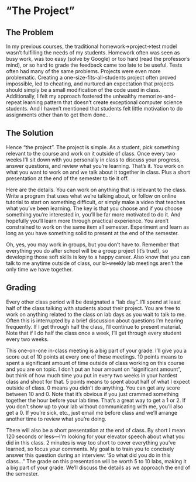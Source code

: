 # “The Project”

## The Problem

In my previous courses, the traditional homework->project->test model wasn’t fulfilling the needs of my students. Homework often was seen as busy work, was too easy (solve by Google) or too hard (read the professor’s mind), or so hard to grade the feedback came too late to be useful. Tests often had many of the same problems. Projects were even more problematic. Creating a one-size-fits-all-students project often proved impossible, led to cheating, and nurtured an expectation that projects should simply be a small modification of the code used in class. Additionally, I felt my approach fostered the unhealthy memorize-and-repeat learning pattern that doesn’t create exceptional computer science students. And I haven’t mentioned that students felt little motivation to do assignments other than to get them done…
## The Solution

Hence “the project”. The project is simple. As a student, pick something relevant to the course and work on it outside of class. Once every two weeks I’ll sit down with you personally in class to discuss your progress, answer questions, and review what you’re learning. That’s it.  You work on what you want to work on and we talk about it together in class. Plus a short presentation at the end of the semester to tie it off.

Here are the details. You can work on anything that is relevant to the class. Write a program that uses what we’re talking about, or follow on online tutorial to start on something difficult, or simply make a video that teaches what you’ve been learning. The key is that you choose and if you choose something you’re interested in, you’ll be far more motivated to do it. And hopefully you’ll learn more through practical experience. You aren’t constrained to work on the same item all semester. Experiment and learn as long as you have something solid to present at the end of the semester.

Oh, yes, you may work in groups, but you don’t have to. Remember that everything you do after school will be a group project (it’s true!), so developing those soft skills is key to a happy career. Also know that you can talk to me anytime outside of class, our bi-weekly lab meetings aren’t the only time we have together.

## Grading

Every other class period will be designated a “lab day”. I’ll spend at least half of the class talking with students about their project. You are free to work on anything related to the class on lab days as you wait to talk to me. Often this is interrupted by a brief discussion about questions I’m hearing frequently. If I get through half the class, I’ll continue to present material. Note that if I do half the class once a week, I’ll get through every student every two weeks.  

This one-on-one in-class meeting is a big part of your grade. I’ll give you a score out of 10 points at every one of these meetings. 10 points means to spent a significant amount of time outside of class working on this course and you are on topic.  I don’t put an hour amount on “significant amount”, but think of how much time you put in every two weeks in your hardest class and shoot for that. 5 points means to spent about half of what I expect outside of class. 0 means you didn’t do anything. You can get any score between 10 and 0. Note that it’s obvious if you just crammed something together the hour before your lab time. That’s a great way to get a 1 or 2. If you don’t show up to your lab without communicating with me, you’ll also get a 0. If you’re sick, etc., just email me before class and we’ll arrange another time to review what you’re doing.

There will also be a short presentation at the end of class. By short I mean 120 seconds or less—I’m looking for your elevator speech about what you did in this class. 2 minutes is way too short to cover everything you’ve learned, so focus your comments. My goal is to train you to concisely answer this question during an interview: ‘So what did you do in this class…” The grade on this presentation will be worth 5 to 10 labs, making it a big part of your grade. We’ll discuss the details as we approach the end of the semester.

